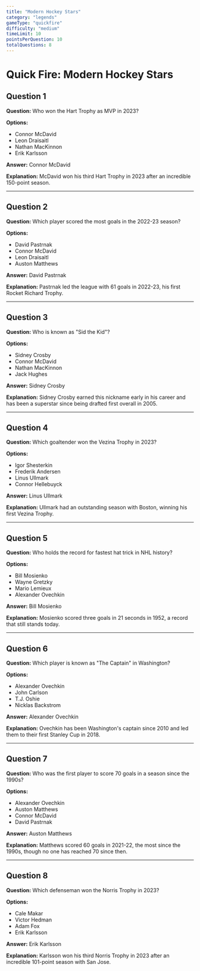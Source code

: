 ```yaml
---
title: "Modern Hockey Stars"
category: "legends"
gameType: "quickfire"
difficulty: "medium"
timeLimit: 10
pointsPerQuestion: 10
totalQuestions: 8
---
```


# Quick Fire: Modern Hockey Stars

## Question 1
**Question:** Who won the Hart Trophy as MVP in 2023?

**Options:**
- Connor McDavid
- Leon Draisaitl
- Nathan MacKinnon
- Erik Karlsson

**Answer:** Connor McDavid

**Explanation:** McDavid won his third Hart Trophy in 2023 after an incredible 150-point season.

---

## Question 2
**Question:** Which player scored the most goals in the 2022-23 season?

**Options:**
- David Pastrnak
- Connor McDavid
- Leon Draisaitl
- Auston Matthews

**Answer:** David Pastrnak

**Explanation:** Pastrnak led the league with 61 goals in 2022-23, his first Rocket Richard Trophy.

---

## Question 3
**Question:** Who is known as "Sid the Kid"?

**Options:**
- Sidney Crosby
- Connor McDavid
- Nathan MacKinnon
- Jack Hughes

**Answer:** Sidney Crosby

**Explanation:** Sidney Crosby earned this nickname early in his career and has been a superstar since being drafted first overall in 2005.

---

## Question 4
**Question:** Which goaltender won the Vezina Trophy in 2023?

**Options:**
- Igor Shesterkin
- Frederik Andersen
- Linus Ullmark
- Connor Hellebuyck

**Answer:** Linus Ullmark

**Explanation:** Ullmark had an outstanding season with Boston, winning his first Vezina Trophy.

---

## Question 5
**Question:** Who holds the record for fastest hat trick in NHL history?

**Options:**
- Bill Mosienko
- Wayne Gretzky
- Mario Lemieux
- Alexander Ovechkin

**Answer:** Bill Mosienko

**Explanation:** Mosienko scored three goals in 21 seconds in 1952, a record that still stands today.

---

## Question 6
**Question:** Which player is known as "The Captain" in Washington?

**Options:**
- Alexander Ovechkin
- John Carlson
- T.J. Oshie
- Nicklas Backstrom

**Answer:** Alexander Ovechkin

**Explanation:** Ovechkin has been Washington's captain since 2010 and led them to their first Stanley Cup in 2018.

---

## Question 7
**Question:** Who was the first player to score 70 goals in a season since the 1990s?

**Options:**
- Alexander Ovechkin
- Auston Matthews
- Connor McDavid
- David Pastrnak

**Answer:** Auston Matthews

**Explanation:** Matthews scored 60 goals in 2021-22, the most since the 1990s, though no one has reached 70 since then.

---

## Question 8
**Question:** Which defenseman won the Norris Trophy in 2023?

**Options:**
- Cale Makar
- Victor Hedman
- Adam Fox
- Erik Karlsson

**Answer:** Erik Karlsson

**Explanation:** Karlsson won his third Norris Trophy in 2023 after an incredible 101-point season with San Jose.
